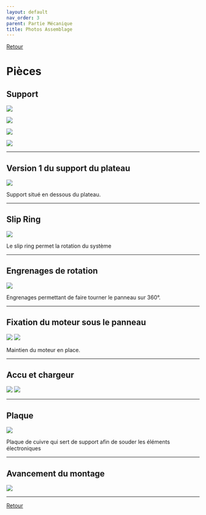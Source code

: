 ```yaml
---
layout: default
nav_order: 3
parent: Partie Mécanique
title: Photos Assemblage
---
```


[Retour](partie_mécanique.md)

# Pièces

## Support

![](../Partie_mécanique/Photo_support.jpg)

![](../Partie_mécanique/Photo_support2.jpg)

![](../Partie_mécanique/Photo_support3.jpg)

![](../Partie_mécanique/Photo_support4.jpg)


---

## Version 1 du support du plateau

![](../Partie_mécanique/Photo_panneausupportV1.jpg)

Support situé en dessous du plateau.

---

## Slip Ring

![](../Partie_mécanique/Photo_flipring.jpg)

Le slip ring permet la rotation du système

---

## Engrenages de rotation

![](../Partie_mécanique/Photo_engrenages.jpg)

Engrenages permettant de faire tourner le panneau sur 360°.

---

## Fixation du moteur sous le panneau

![](../Partie_mécanique/Photo_moteur.jpg)
![](../Partie_mécanique/Photo_moteur2.jpg)

Maintien du moteur en place.

---

## Accu et chargeur

![](../Partie_mécanique/Photo_accu.jpg)
![](../Partie_mécanique/Photo_accucharger.jpg)


---

## Plaque

![](../Partie_mécanique/Photo_plaquecuivre.jpg)

Plaque de cuivre qui sert de support afin de souder les éléments électroniques

---

## Avancement du montage

![](../Partie_mécanique/Photo_systememeca1.jpg)

---


[Retour](partie_mécanique.md)  
